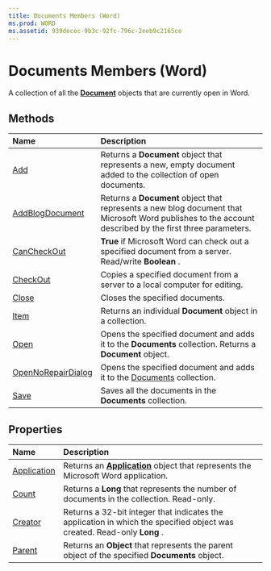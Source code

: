 ```yaml
---
title: Documents Members (Word)
ms.prod: WORD
ms.assetid: 939decec-9b3c-92fc-796c-2eeb9c2165ce
---
```



# Documents Members (Word)
A collection of all the  **[Document](document-object-word.md)** objects that are currently open in Word.

## Methods



|**Name**|**Description**|
|:-----|:-----|
|[Add](documents-add-method-word.md)|Returns a  **Document** object that represents a new, empty document added to the collection of open documents.|
|[AddBlogDocument](documents-addblogdocument-method-word.md)|Returns a  **Document** object that represents a new blog document that Microsoft Word publishes to the account described by the first three parameters.|
|[CanCheckOut](documents-cancheckout-method-word.md)| **True** if Microsoft Word can check out a specified document from a server. Read/write **Boolean** .|
|[CheckOut](documents-checkout-method-word.md)|Copies a specified document from a server to a local computer for editing.|
|[Close](documents-close-method-word.md)|Closes the specified documents.|
|[Item](documents-item-method-word.md)|Returns an individual  **Document** object in a collection.|
|[Open](documents-open-method-word.md)|Opens the specified document and adds it to the  **Documents** collection. Returns a **Document** object.|
|[OpenNoRepairDialog](documents-opennorepairdialog-method-word.md)|Opens the specified document and adds it to the [Documents](documents-object-word.md) collection.|
|[Save](documents-save-method-word.md)|Saves all the documents in the  **Documents** collection.|

## Properties



|**Name**|**Description**|
|:-----|:-----|
|[Application](documents-application-property-word.md)|Returns an  **[Application](application-object-word.md)** object that represents the Microsoft Word application.|
|[Count](documents-count-property-word.md)|Returns a  **Long** that represents the number of documents in the collection. Read-only.|
|[Creator](documents-creator-property-word.md)|Returns a 32-bit integer that indicates the application in which the specified object was created. Read-only  **Long** .|
|[Parent](documents-parent-property-word.md)|Returns an  **Object** that represents the parent object of the specified **Documents** object.|

